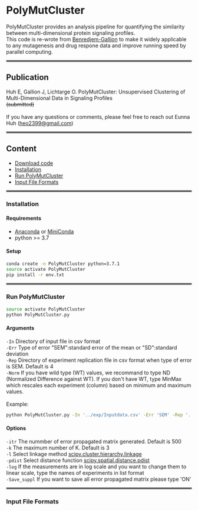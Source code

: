 # PolyMutCluster
PolyMutCluster provides an analysis pipeline for quantifying the similarity between multi-dimensional protein signaling profiles. <br/>
This code is re-wrote from [Benredjem-Gallion](https://github.com/JonathanGallion/Benredjem-Gallion) to make it widely applicable to any mutagenesis and drug respone data and improve running speed by parallel computing. 
<hr style="border:2px solid gray"> </hr>

## Publication
Huh E, Gallion J, Lichtarge O. PolyMutCluster: Unsupervised Clustering of Multi-Dimensional Data in Signaling Profiles <br/>
~~(submitted)~~<br/><br/>
If you have any questions or comments, please feel free to reach out Eunna Huh (heo2399@gmail.com)
<hr style="border:2px solid gray"> </hr>

## Content
* [Download code](#Download-Code)
* [Installation](#Installation)
* [Run PolyMutCluster](#Run-PolyMutCluster)
* [Input File Formats](#Input-File-Formats)
<hr style="border:2px solid gray"> </hr>

### Installation
#### Requirements
* [Anaconda](https://docs.anaconda.com/anaconda/install/) or [MiniConda](https://docs.conda.io/en/latest/miniconda.html)
* python >= 3.7

#### Setup
```bash
conda create -n PolyMutCluster python=3.7.1
source activate PolyMutCluster
pip install -r env.txt
```
<hr style="border:2px solid gray"> </hr>

### Run PolyMutCluster
```bash
source activate PolyMutCluster
python PolyMutCluster.py 
```
#### Arguments <br/>
`-In`  Directory of input file in csv format <br/>
`-Err`  Type of error "SEM":standard error of the mean or "SD":standard deviation <br/>
`-Rep`  Directory of experiment replication file in csv format when type of error is SEM. Default is 4 <br/>
`-Norm`  If you have wild type (WT) values, we recommand to type ND (Normalized Difference against WT). If you don't have WT, type MinMax which rescales each experiment (column) based on minimum and maximum values. <br/><br/>
Example:
```bash
python PolyMutCluster.py -In '../exp/Inputdata.csv' -Err 'SEM' -Rep '../exp/Replicate.csv' -Norm 'MinMax'
```
#### Options <br/>
`-itr`  The nummber of error propagated matrix generated. Default is 500 <br/>
`-k`  The maximum number of K. Default is 3 <br/>
`-l`  Select linkage method [scipy.cluster.hierarchy.linkage](https://docs.scipy.org/doc/scipy/reference/generated/scipy.cluster.hierarchy.linkage.html) <br/>
`-pdist`  Select distance function [scipy.spatial.distance.pdist](https://docs.scipy.org/doc/scipy/reference/generated/scipy.spatial.distance.pdist.html) <br/>
`-log`  If the measurements are in log scale and you want to change them to linear scale, type the names of experiments in list format <br/>
`-Save_suppl`  If you want to save all error propagated matrix please type 'ON' <br/>

<hr style="border:2px solid gray"> </hr>

### Input File Formats



